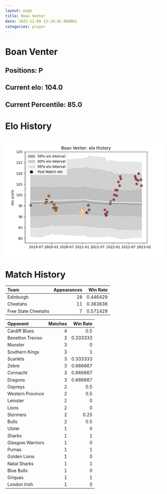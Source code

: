 ```yaml
---  
layout: page  
title: Boan Venter  
date: 2022-12-09 13:10:45.860962  
categories: player  
---
```

# Boan Venter

## Positions: P

## Current elo: 104.0

## Current Percentile: 85.0

# Elo History


![elo history](history_BoanVenter.png)
# Match History


| Team                |   Appearances |   Win Rate |
|:--------------------|--------------:|-----------:|
| Edinburgh           |            28 |   0.446429 |
| Cheetahs            |            11 |   0.363636 |
| Free State Cheetahs |             7 |   0.571429 |

| Opponent         |   Matches |   Win Rate |
|:-----------------|----------:|-----------:|
| Cardiff Blues    |         4 |   0.5      |
| Benetton Treviso |         3 |   0.333333 |
| Munster          |         3 |   0        |
| Southern Kings   |         3 |   1        |
| Scarlets         |         3 |   0.333333 |
| Zebre            |         3 |   0.666667 |
| Connacht         |         3 |   0.666667 |
| Dragons          |         3 |   0.666667 |
| Ospreys          |         2 |   0.5      |
| Western Province |         2 |   0.5      |
| Leinster         |         2 |   0        |
| Lions            |         2 |   0        |
| Stormers         |         2 |   0.25     |
| Bulls            |         2 |   0.5      |
| Ulster           |         1 |   0        |
| Sharks           |         1 |   1        |
| Glasgow Warriors |         1 |   0        |
| Pumas            |         1 |   1        |
| Golden Lions     |         1 |   0        |
| Natal Sharks     |         1 |   1        |
| Blue Bulls       |         1 |   0        |
| Griquas          |         1 |   1        |
| London Irish     |         1 |   0        |